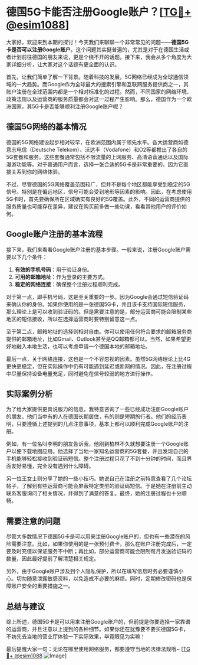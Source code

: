 # 德国5G卡能否注册Google账户？[[TG💪+ @esim1088](https://t.me/s/esim1088)]

大家好，欢迎来到本期的探讨！今天我们来聊聊一个非常常见的问题——**德国5G卡是否可以注册Google账户**。这个问题其实挺普遍的，尤其是对于在德国生活或者计划前往德国的朋友来说，更是个绕不开的话题。接下来，我会从多个角度为大家详细分析，让大家对这个话题有更全面的认识。

首先，让我们简单了解一下背景。随着科技的发展，5G网络已经成为全球通信领域的一大趋势。而Google作为全球最大的搜索引擎和互联网服务提供商之一，其账户注册在全球范围内都是一个相对标准化的过程。然而，不同国家的网络环境、政策法规以及运营商的服务质量都会对这一过程产生影响。那么，德国作为一个欧洲国家，其5G卡是否能够顺利注册Google账户呢？

## 德国5G网络的基本情况

德国的5G网络建设起步相对较早，在欧洲范围内属于领先水平。各大运营商如德意志电信（Deutsche Telekom）、沃达丰（Vodafone）和O2等都推出了各自的5G套餐和服务。这些套餐通常包括不限流量的上网服务、高清语音通话以及国际漫游功能等。对于普通用户而言，选择一张合适的5G卡是非常重要的，因为它直接关系到你的网络体验。

不过，尽管德国的5G网络覆盖范围较广，但并不是每个地区都能享受到稳定的5G信号。特别是在偏远地区，信号可能会受到地形等因素的影响。因此，在考虑使用5G卡时，首先要确保所在区域确实有良好的5G覆盖。此外，不同的运营商提供的服务质量也可能存在差异，建议在购买前多做一些功课，看看其他用户的评价如何。

## Google账户注册的基本流程

接下来，我们来看看Google账户注册的基本步骤。一般来说，注册Google账户需要以下几个条件：

1. **有效的手机号码**：用于验证身份。
2. **可用的邮箱地址**：作为登录的主要方式。
3. **稳定的网络连接**：确保整个注册过程顺利完成。

对于第一点，即手机号码，这是至关重要的一步。因为Google会通过短信验证码来确认你的身份。如果你使用的是一张德国5G卡，并且该卡支持国际短信服务，那么理论上是可以收到验证码的。但是需要注意的是，部分运营商可能会限制某些地区的短信接收，所以在选择运营商时要特别留意这一点。

至于第二点，邮箱地址的选择则相对自由。你可以使用任何符合要求的邮箱服务商提供的邮箱地址，比如Gmail、Outlook甚至是QQ邮箱都可以。当然，如果希望更好地融入本地生活，也可以考虑申请一个德国本地的邮箱地址。

最后一点，关于网络连接，这也是一个不容忽视的因素。虽然5G网络理论上比4G更快更稳定，但在实际操作中仍有可能遇到延迟或断网的情况。因此，在注册过程中尽量保持设备电量充足，同时避免在信号较弱的地方进行操作。

## 实际案例分析

为了给大家提供更具说服力的信息，我特意咨询了一些已经成功注册Google账户的朋友。他们当中有的人在德国长期居住，有的则是短期旅行者。他们的经历表明，只要遵循上述提到的几点注意事项，基本上都可以顺利完成Google账户的注册。

例如，有一位名叫李明的朋友告诉我，他刚到柏林不久就想要注册一个Google账户以便下载地图应用。他选择了当地一家知名运营商的5G套餐，并且发现自己的手机能够轻松接收到验证码短信。整个注册过程只花了不到十分钟的时间，而且界面友好易懂，完全没有遇到什么障碍。

另一位王女士则分享了她的一些小技巧。她说自己在注册之前特意查看了几个论坛帖子，了解到有些运营商可能会屏蔽特定类型的验证码短信。于是她在注册前主动联系客服询问了相关情况，并得到了满意的答复。最终，她的注册过程也十分顺畅。

## 需要注意的问题

尽管大多数情况下德国5G卡是可以用来注册Google账户的，但也有一些潜在的风险需要注意。比如，如果你使用的是一张预付费卡，那么在账户注册完成后，一定要及时充值以保证服务不中断；再比如，部分运营商可能会限制每月发送验证码的数量，因此最好提前了解清楚相关规定。

另外，由于Google账户涉及到个人隐私保护，所以在填写信息时务必要谨慎小心。切勿随意泄露敏感资料，以免造成不必要的麻烦。同时，定期修改密码也是保障账户安全的重要措施之一。

## 总结与建议

综上所述，德国5G卡是可以用来注册Google账户的，但前提是你要选择一家靠谱的运营商，并且注意以上提到的各种细节。如果你还在犹豫要不要买德国5G卡，不妨先去当地的营业厅体验一下实际效果，毕竟眼见为实嘛！

最后提醒大家一句：无论在哪里使用网络服务，都要遵守当地的法律法规哦~ [[TG💪+ @esim1088](https://t.me/s/esim1088) ![Image](https://i.postimg.cc/4NQfJmqS/Snipaste-2025-05-13-00-14-12.png)]